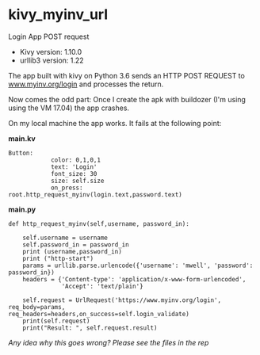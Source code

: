# kivy_myinv_url
Login App POST request  
* Kivy version: 1.10.0  
* urllib3 version: 1.22  
  
  
The app built with kivy on Python 3.6 sends an HTTP POST REQUEST to www.myinv.org/login and processes the return.   

Now comes the odd part: Once I create the apk with buildozer (I'm using using the VM 17.04) the app crashes.  

On my local machine the app works. It fails at the following point: 
  
**main.kv**



    Button:
                color: 0,1,0,1
                text: 'Login'
                font_size: 30
                size: self.size
                on_press: root.http_request_myinv(login.text,password.text)
               
**main.py**  
  
  
    def http_request_myinv(self,username, password_in):

        self.username = username
        self.password_in = password_in
        print (username,password_in)
        print ("http-start")
        params = urllib.parse.urlencode({'username': 'mwell', 'password': password_in})
        headers = {'Content-type': 'application/x-www-form-urlencoded',
                   'Accept': 'text/plain'}

        self.request = UrlRequest('https://www.myinv.org/login', req_body=params,    req_headers=headers,on_success=self.login_validate)
        print(self.request)
        print("Result: ", self.request.result)  
          
            
            
        
 *Any idea why this goes wrong? Please see the files in the rep*
        

